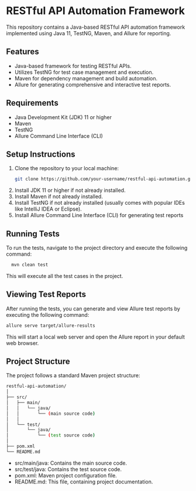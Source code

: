 # RESTful API Automation Framework

This repository contains a Java-based RESTful API automation framework implemented using Java 11, TestNG, Maven, and Allure for reporting.

## Features

- Java-based framework for testing RESTful APIs.
- Utilizes TestNG for test case management and execution.
- Maven for dependency management and build automation.
- Allure for generating comprehensive and interactive test reports.

## Requirements

- Java Development Kit (JDK) 11 or higher
- Maven
- TestNG
- Allure Command Line Interface (CLI)

## Setup Instructions

1. Clone the repository to your local machine:
   ```bash
   git clone https://github.com/your-username/restful-api-automation.git
2. Install JDK 11 or higher if not already installed.
3. Install Maven if not already installed.
4. Install TestNG if not already installed (usually comes with popular IDEs like IntelliJ IDEA or Eclipse).
5. Install Allure Command Line Interface (CLI) for generating test reports

## Running Tests

To run the tests, navigate to the project directory and execute the following command:
```bash
  mvn clean test
```
This will execute all the test cases in the project.

## Viewing Test Reports

After running the tests, you can generate and view Allure test reports by executing the following command:
```bash
allure serve target/allure-results
```
This will start a local web server and open the Allure report in your default web browser.

## Project Structure

The project follows a standard Maven project structure:

```bash
restful-api-automation/
│
├── src/
│   ├── main/
│   │   └── java/
│   │       └── (main source code)
│   │
│   └── test/
│       └── java/
│           └── (test source code)
│
├── pom.xml
└── README.md
```
- src/main/java: Contains the main source code.
- src/test/java: Contains the test source code.
- pom.xml: Maven project configuration file.
- README.md: This file, containing project documentation.
